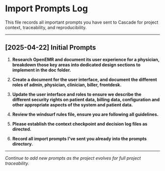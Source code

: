 # Import Prompts Log

This file records all important prompts you have sent to Cascade for project context, traceability, and reproducibility.

---

## [2025-04-22] Initial Prompts

1. **Research OpenEMR and document its user experience for a physician, breakdown those key areas into dedicated design sections to implement in the doc folder.**

2. **Create a document for the user interface, and document the different roles of admin, physician, clinician, biller, frontdesk.**

3. **Update the user interface and roles to ensure we describe the different security rights on patient data, billing data, configuration and other appropriate aspects of the system and patient data.**

4. **Review the windsurf rules file, ensure you are following all guidelines.**

5. **Please establish the context checkpoint and decision log files as directed.**

6. **Record all import prompts I've sent you already into the prompts directory.**

---

_Continue to add new prompts as the project evolves for full project traceability._
